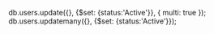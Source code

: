 
<!-- update all records with status Active in uses collection -->
db.users.update({}, {$set: {status:'Active'}}, { multi: true });
db.users.updatemany({}, {$set: {status:'Active'}});